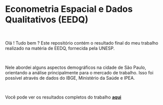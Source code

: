 # Econometria Espacial e Dados Qualitativos (EEDQ)

<br>

Olá ! Tudo bem ? Este repositório contém o resultado final do meu trabalho realizado na matéria de EEDQ, fornecida pela UNESP.  

<br>

Nele abordei alguns aspectos demográficos na cidade de São Paulo, orientando a análise principalmente para o mercado de trabalho. Isso foi possível através de dados do IBGE, Ministério da Saúde e IPEA.

<br>

Você pode ver os resultados completos do trabalho **[aqui](https://nbviewer.org/github/tp-duarte/Econometria-Espacial-e-Dados-Qualitativos/blob/main/EEDQ%20Trabalho%20Final%20-%20Thiago%20Pereira%20Duarte%20-Copy2.ipynb)**
